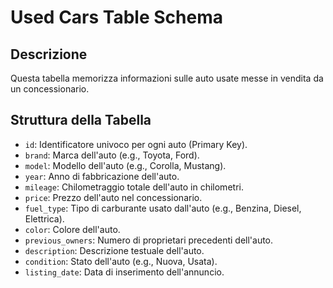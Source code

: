 # Used Cars Table Schema

## Descrizione
Questa tabella memorizza informazioni sulle auto usate messe in vendita da un concessionario.

## Struttura della Tabella

- `id`: Identificatore univoco per ogni auto (Primary Key).
- `brand`: Marca dell'auto (e.g., Toyota, Ford).
- `model`: Modello dell'auto (e.g., Corolla, Mustang).
- `year`: Anno di fabbricazione dell'auto.
- `mileage`: Chilometraggio totale dell'auto in chilometri.
- `price`: Prezzo dell'auto nel concessionario.
- `fuel_type`: Tipo di carburante usato dall'auto (e.g., Benzina, Diesel, Elettrica).
- `color`: Colore dell'auto.
- `previous_owners`: Numero di proprietari precedenti dell'auto.
- `description`: Descrizione testuale dell'auto.
- `condition`: Stato dell'auto (e.g., Nuova, Usata).
- `listing_date`: Data di inserimento dell'annuncio.
